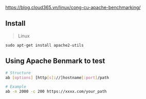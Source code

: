 https://blog.cloud365.vn/linux/cong-cu-apache-benchmarking/
## Install
> Linux
```
sudo apt-get install apache2-utils
```



## Using Apache Benmark to test
```bash
# Structure
ab [options] [http[s]://]hostname[:port]/path

# Example
ab -n 2000 -c 200 https://xxxx.com/your_path
```
